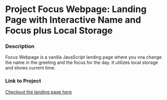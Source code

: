 # Project Focus Webpage: Landing Page with Interactive Name and Focus plus Local Storage

### Description

Focus Webpage is a vanilla JavaScript landing page where you vna change the name in the greeting and the focus for the day. It utilizes local storage and shows current time.

### Link to Project

[Checkout the landing page here](https://alalumiere.github.io/JS_Focus_Webpage/)